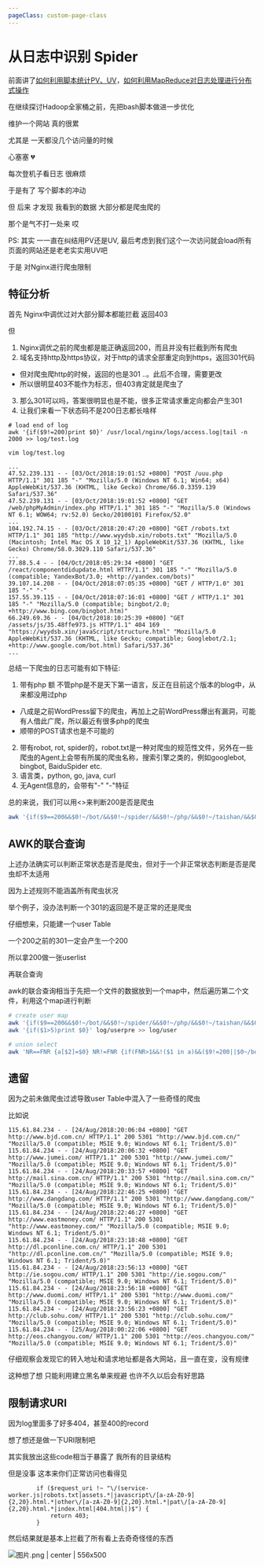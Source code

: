 ```yaml
---
pageClass: custom-page-class
---
```


# 从日志中识别 Spider

前面讲了[如何利用脚本统计PV、UV](/other/pv.md)，[如何利用MapReduce对日志处理进行分布式操作](/other/mapreduce.md)

在继续探讨Hadoop全家桶之前，先把bash脚本做进一步优化

维护一个网站 真的很累

尤其是 一天都没几个访问量的时候

心塞塞 💔

每次登机子看日志 很麻烦

于是有了 写个脚本的冲动

但 后来 才发现 我看到的数据 大部分都是爬虫爬的

那个是气不打一处来 哎

PS: 其实 一一直在纠结用PV还是UV, 最后考虑到我们这个一次访问就会load所有页面的网站还是老老实实用UV吧

于是 对Nginx进行爬虫限制

## 特征分析

首先 Nginx中调优过对大部分脚本都能拦截 返回403

但
1. Nginx调优之前的爬虫都是能正确返回200，而且并没有拦截到所有爬虫
2. 域名支持http及https协议，对于http的请求全部重定向到https，返回301代码
  * 但对爬虫爬http的时候，返回的也是301 ..。此后不合理，需要更改
  * 所以很明显403不能作为标志，但403肯定就是爬虫了
3. 那么301可以吗，答案很明显也是不能，很多正常请求重定向都会产生301
4. 让我们来看一下状态码不是200日志都长啥样

```vim
# load end of log
awk '{if($9!=200)print $0}' /usr/local/nginx/logs/access.log|tail -n 2000 >> log/test.log

vim log/test.log

...
47.52.239.131 - - [03/Oct/2018:19:01:52 +0800] "POST /uuu.php HTTP/1.1" 301 185 "-" "Mozilla/5.0 (Windows NT 6.1; Win64; x64) AppleWebKit/537.36 (KHTML, like Gecko) Chrome/66.0.3359.139 Safari/537.36"
47.52.239.131 - - [03/Oct/2018:19:01:52 +0800] "GET /web/phpMyAdmin/index.php HTTP/1.1" 301 185 "-" "Mozilla/5.0 (Windows NT 6.1; WOW64; rv:52.0) Gecko/20100101 Firefox/52.0"
...
104.192.74.15 - - [03/Oct/2018:20:47:20 +0800] "GET /robots.txt HTTP/1.1" 301 185 "http://www.wyydsb.xin/robots.txt" "Mozilla/5.0 (Macintosh; Intel Mac OS X 10_12_1) AppleWebKit/537.36 (KHTML, like Gecko) Chrome/58.0.3029.110 Safari/537.36"
...
77.88.5.4 - - [04/Oct/2018:05:29:34 +0800] "GET /react/componentdidupdate.html HTTP/1.1" 301 185 "-" "Mozilla/5.0 (compatible; YandexBot/3.0; +http://yandex.com/bots)"
39.107.14.208 - - [04/Oct/2018:07:05:35 +0800] "GET / HTTP/1.0" 301 185 "-" "-"
157.55.39.115 - - [04/Oct/2018:07:16:01 +0800] "GET / HTTP/1.1" 301 185 "-" "Mozilla/5.0 (compatible; bingbot/2.0; +http://www.bing.com/bingbot.htm)"
66.249.69.36 - - [04/Oct/2018:10:25:39 +0800] "GET /assets/js/35.48ffe973.js HTTP/1.1" 404 169 "https://wyydsb.xin/javaScript/structure.html" "Mozilla/5.0 AppleWebKit/537.36 (KHTML, like Gecko; compatible; Googlebot/2.1; +http://www.google.com/bot.html) Safari/537.36"
...
```

总结一下爬虫的日志可能有如下特征:
1. 带有php 额 不管php是不是天下第一语言，反正在目前这个版本的blog中，从来都没用过php
  * 八成是之前WordPress留下的爬虫，再加上之前WordPress爆出有漏洞，可能有人借此广爬，所以最近有很多php的爬虫
  * 顺带的POST请求也是不可能的
2. 带有robot, rot, spider的，robot.txt是一种对爬虫的规范性文件，另外在一些爬虫的Agent上会带有所属的爬虫名称，搜索引擎之类的，例如googlebot, bingbot, BaiduSpider etc.
3. 语言类，python, go, java, curl
4. 无Agent信息的，会带有"-" "-"特征

总的来说，我们可以用<>来判断200是否是爬虫
```bash
awk '{if($9==200&&$0!~/bot/&&$0!~/spider/&&$0!~/php/&&$0!~/taishan/&&$0!~/POST/&&$0!~/Verification/&&$0!~/"-" "-"/&&$0!~/Python/&&$0!~/go/&&$0!~/Go/&&$0!~/python/&&$0!~/curl/){print $1}}' $loglocal|sort | uniq -c | wc -l >> log/pv
```

## AWK的联合查询

上述办法确实可以判断正常状态是否是爬虫，但对于一个非正常状态判断是否是爬虫却不太适用

因为上述规则不能涵盖所有爬虫状况

举个例子，没办法判断一个301的返回是不是正常的还是爬虫

仔细想来，只能建一个user Table

一个200之前的301一定会产生一个200

所以拿200做一张userlist

再联合查询

awk的联合查询相当于先把一个文件的数据放到一个map中，然后遍历第二个文件，利用这个map进行判断

```bash
# create user map
awk '{if($9==200&&$0!~/bot/&&$0!~/spider/&&$0!~/php/&&$0!~/taishan/&&$0!~/POST/&&$0!~/Verification/&&$0!~/"-" "-"/&&$0!~/Python/&&$0!~/go/&&$0!~/Go/&&$0!~/python/&&$0!~/curl/){print $1}}' $loglocal|sort | uniq -c | sort -nr >> log/userpre
awk '{if($1>5)print $0}' log/userpre >> log/user

# union select
awk 'NR==FNR {a[$2]=$0} NR!=FNR {if(FNR>1&&!($1 in a)&&($9!=200||$0~/bot/||$0~/spider/||$0~/php/||$0~/taishan/||$0~/POST/||$0~/Verification/||$0~/"-" "-"/||$0~/Python/||$0~/go/||$0~/Go/||$0~/python/||$0~/curl/))print $1}' log/user $loglocal|sort | uniq -c | wc -l >> log/time
```

## 遗留

因为之前未做爬虫过滤导致user Table中混入了一些奇怪的爬虫

比如说

```vim
115.61.84.234 - - [24/Aug/2018:20:06:04 +0800] "GET http://www.bjd.com.cn/ HTTP/1.1" 200 5301 "http://www.bjd.com.cn/" "Mozilla/5.0 (compatible; MSIE 9.0; Windows NT 6.1; Trident/5.0)"
115.61.84.234 - - [24/Aug/2018:20:06:32 +0800] "GET http://www.jumei.com/ HTTP/1.1" 200 5301 "http://www.jumei.com/" "Mozilla/5.0 (compatible; MSIE 9.0; Windows NT 6.1; Trident/5.0)"
115.61.84.234 - - [24/Aug/2018:20:33:57 +0800] "GET http://mail.sina.com.cn/ HTTP/1.1" 200 5301 "http://mail.sina.com.cn/" "Mozilla/5.0 (compatible; MSIE 9.0; Windows NT 6.1; Trident/5.0)"
115.61.84.234 - - [24/Aug/2018:22:46:25 +0800] "GET http://www.dangdang.com/ HTTP/1.1" 200 5301 "http://www.dangdang.com/" "Mozilla/5.0 (compatible; MSIE 9.0; Windows NT 6.1; Trident/5.0)"
115.61.84.234 - - [24/Aug/2018:22:46:27 +0800] "GET http://www.eastmoney.com/ HTTP/1.1" 200 5301 "http://www.eastmoney.com/" "Mozilla/5.0 (compatible; MSIE 9.0; Windows NT 6.1; Trident/5.0)"
115.61.84.234 - - [24/Aug/2018:23:18:48 +0800] "GET http://dl.pconline.com.cn/ HTTP/1.1" 200 5301 "http://dl.pconline.com.cn/" "Mozilla/5.0 (compatible; MSIE 9.0; Windows NT 6.1; Trident/5.0)"
115.61.84.234 - - [24/Aug/2018:23:56:13 +0800] "GET http://ie.sogou.com/ HTTP/1.1" 200 5301 "http://ie.sogou.com/" "Mozilla/5.0 (compatible; MSIE 9.0; Windows NT 6.1; Trident/5.0)"
115.61.84.234 - - [24/Aug/2018:23:56:18 +0800] "GET http://www.duomi.com/ HTTP/1.1" 200 5301 "http://www.duomi.com/" "Mozilla/5.0 (compatible; MSIE 9.0; Windows NT 6.1; Trident/5.0)"
115.61.84.234 - - [24/Aug/2018:23:56:23 +0800] "GET http://club.sohu.com/ HTTP/1.1" 200 5301 "http://club.sohu.com/" "Mozilla/5.0 (compatible; MSIE 9.0; Windows NT 6.1; Trident/5.0)"
115.61.84.234 - - [25/Aug/2018:00:22:06 +0800] "GET http://eos.changyou.com/ HTTP/1.1" 200 5301 "http://eos.changyou.com/" "Mozilla/5.0 (compatible; MSIE 9.0; Windows NT 6.1; Trident/5.0)"
```

仔细观察会发现它的转入地址和请求地址都是各大网站，且一直在变，没有规律

这种想了想 只能利用建立黑名单来规避 也许不久以后会有好思路

## 限制请求URI

因为log里面多了好多404，甚至400的record

想了想还是做一下URI限制吧

其实我放出这些code相当于暴露了 我所有的目录结构

但是没事 这本来你们正常访问也看得见

```vim
        if ($request_uri !~ "\/(service-worker.js|robots.txt|assets.*|javascript\/[a-zA-Z0-9]{2,20}.html.*|other\/[a-zA-Z0-9]{2,20}.html.*|pat\/[a-zA-Z0-9]{2,20}.html.*|index.html|404.html|)$") {
            return 403;
        }
```

然后结果就是基本上拦截了所有看上去奇奇怪怪的东西

![图片.png | center | 556x500](https://cdn.nlark.com/yuque/0/2018/png/104214/1540616774453-678d0d7a-ecba-40e1-bfa2-c5512e1c7809.png "")
